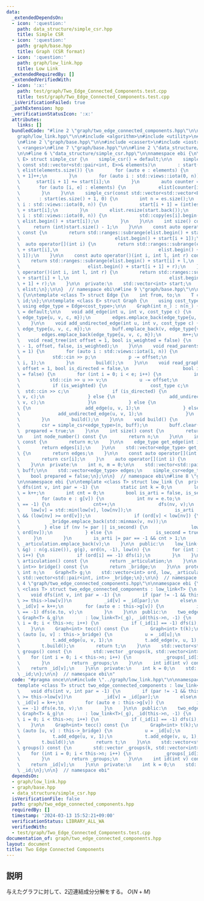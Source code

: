 ```yaml
---
data:
  _extendedDependsOn:
  - icon: ':question:'
    path: data_structure/simple_csr.hpp
    title: Simple CSR
  - icon: ':question:'
    path: graph/base.hpp
    title: Graph (CSR format)
  - icon: ':question:'
    path: graph/low_link.hpp
    title: Low Link
  _extendedRequiredBy: []
  _extendedVerifiedWith:
  - icon: ':x:'
    path: test/graph/Two_Edge_Connected_Components.test.cpp
    title: test/graph/Two_Edge_Connected_Components.test.cpp
  _isVerificationFailed: true
  _pathExtension: hpp
  _verificationStatusIcon: ':x:'
  attributes:
    links: []
  bundledCode: "#line 2 \"graph/two_edge_connected_components.hpp\"\n\n#line 2 \"\
    graph/low_link.hpp\"\n\n#include <algorithm>\n#include <utility>\n#include <vector>\n\
    \n#line 2 \"graph/base.hpp\"\n\n#include <cassert>\n#include <iostream>\n#include\
    \ <ranges>\n#line 7 \"graph/base.hpp\"\n\n#line 2 \"data_structure/simple_csr.hpp\"\
    \n\n#line 6 \"data_structure/simple_csr.hpp\"\n\nnamespace ebi {\n\ntemplate <class\
    \ E> struct simple_csr {\n    simple_csr() = default;\n\n    simple_csr(int n,\
    \ const std::vector<std::pair<int, E>>& elements)\n        : start(n + 1, 0),\
    \ elist(elements.size()) {\n        for (auto e : elements) {\n            start[e.first\
    \ + 1]++;\n        }\n        for (auto i : std::views::iota(0, n)) {\n      \
    \      start[i + 1] += start[i];\n        }\n        auto counter = start;\n \
    \       for (auto [i, e] : elements) {\n            elist[counter[i]++] = e;\n\
    \        }\n    }\n\n    simple_csr(const std::vector<std::vector<E>>& es)\n \
    \       : start(es.size() + 1, 0) {\n        int n = es.size();\n        for (auto\
    \ i : std::views::iota(0, n)) {\n            start[i + 1] = (int)es[i].size()\
    \ + start[i];\n        }\n        elist.resize(start.back());\n        for (auto\
    \ i : std::views::iota(0, n)) {\n            std::copy(es[i].begin(), es[i].end(),\
    \ elist.begin() + start[i]);\n        }\n    }\n\n    int size() const {\n   \
    \     return (int)start.size() - 1;\n    }\n\n    const auto operator[](int i)\
    \ const {\n        return std::ranges::subrange(elist.begin() + start[i],\n  \
    \                                   elist.begin() + start[i + 1]);\n    }\n  \
    \  auto operator[](int i) {\n        return std::ranges::subrange(elist.begin()\
    \ + start[i],\n                                     elist.begin() + start[i +\
    \ 1]);\n    }\n\n    const auto operator()(int i, int l, int r) const {\n    \
    \    return std::ranges::subrange(elist.begin() + start[i] + l,\n            \
    \                         elist.begin() + start[i + 1] + r);\n    }\n    auto\
    \ operator()(int i, int l, int r) {\n        return std::ranges::subrange(elist.begin()\
    \ + start[i] + l,\n                                     elist.begin() + start[i\
    \ + 1] + r);\n    }\n\n  private:\n    std::vector<int> start;\n    std::vector<E>\
    \ elist;\n};\n\n}  // namespace ebi\n#line 9 \"graph/base.hpp\"\n\nnamespace ebi\
    \ {\n\ntemplate <class T> struct Edge {\n    int from, to;\n    T cost;\n    int\
    \ id;\n};\n\ntemplate <class E> struct Graph {\n    using cost_type = E;\n   \
    \ using edge_type = Edge<cost_type>;\n\n    Graph(int n_) : n(n_) {}\n\n    Graph()\
    \ = default;\n\n    void add_edge(int u, int v, cost_type c) {\n        buff.emplace_back(u,\
    \ edge_type{u, v, c, m});\n        edges.emplace_back(edge_type{u, v, c, m++});\n\
    \    }\n\n    void add_undirected_edge(int u, int v, cost_type c) {\n        buff.emplace_back(u,\
    \ edge_type{u, v, c, m});\n        buff.emplace_back(v, edge_type{v, u, c, m});\n\
    \        edges.emplace_back(edge_type{u, v, c, m});\n        m++;\n    }\n\n \
    \   void read_tree(int offset = 1, bool is_weighted = false) {\n        read_graph(n\
    \ - 1, offset, false, is_weighted);\n    }\n\n    void read_parents(int offset\
    \ = 1) {\n        for (auto i : std::views::iota(1, n)) {\n            int p;\n\
    \            std::cin >> p;\n            p -= offset;\n            add_undirected_edge(p,\
    \ i, 1);\n        }\n        build();\n    }\n\n    void read_graph(int e, int\
    \ offset = 1, bool is_directed = false,\n                    bool is_weighted\
    \ = false) {\n        for (int i = 0; i < e; i++) {\n            int u, v;\n \
    \           std::cin >> u >> v;\n            u -= offset;\n            v -= offset;\n\
    \            if (is_weighted) {\n                cost_type c;\n              \
    \  std::cin >> c;\n                if (is_directed) {\n                    add_edge(u,\
    \ v, c);\n                } else {\n                    add_undirected_edge(u,\
    \ v, c);\n                }\n            } else {\n                if (is_directed)\
    \ {\n                    add_edge(u, v, 1);\n                } else {\n      \
    \              add_undirected_edge(u, v, 1);\n                }\n            }\n\
    \        }\n        build();\n    }\n\n    void build() {\n        assert(!prepared);\n\
    \        csr = simple_csr<edge_type>(n, buff);\n        buff.clear();\n      \
    \  prepared = true;\n    }\n\n    int size() const {\n        return n;\n    }\n\
    \n    int node_number() const {\n        return n;\n    }\n\n    int edge_number()\
    \ const {\n        return m;\n    }\n\n    edge_type get_edge(int i) const {\n\
    \        return edges[i];\n    }\n\n    std::vector<edge_type> get_edges() const\
    \ {\n        return edges;\n    }\n\n    const auto operator[](int i) const {\n\
    \        return csr[i];\n    }\n    auto operator[](int i) {\n        return csr[i];\n\
    \    }\n\n  private:\n    int n, m = 0;\n\n    std::vector<std::pair<int,edge_type>>\
    \ buff;\n\n    std::vector<edge_type> edges;\n    simple_csr<edge_type> csr;\n\
    \    bool prepared = false;\n};\n\n}  // namespace ebi\n#line 8 \"graph/low_link.hpp\"\
    \n\nnamespace ebi {\n\ntemplate <class T> struct low_link {\n  private:\n    void\
    \ dfs(int v, int par = -1) {\n        static int k = 0;\n        low[v] = ord[v]\
    \ = k++;\n        int cnt = 0;\n        bool is_arti = false, is_second = false;\n\
    \        for (auto e : g[v]) {\n            int nv = e.to;\n            if (ord[nv]\
    \ == -1) {\n                cnt++;\n                dfs(nv, v);\n            \
    \    low[v] = std::min(low[v], low[nv]);\n                is_arti |= (par != -1)\
    \ && (low[nv] >= ord[v]);\n                if (ord[v] < low[nv]) {\n         \
    \           _bridge.emplace_back(std::minmax(v, nv));\n                }\n   \
    \         } else if (nv != par || is_second) {\n                low[v] = std::min(low[v],\
    \ ord[nv]);\n            } else {\n                is_second = true;\n       \
    \     }\n        }\n        is_arti |= par == -1 && cnt > 1;\n        if (is_arti)\
    \ _articulation.emplace_back(v);\n    }\n\n  public:\n    low_link(const Graph<T>\
    \ &g) : n(g.size()), g(g), ord(n, -1), low(n) {\n        for (int i = 0; i < n;\
    \ i++) {\n            if (ord[i] == -1) dfs(i);\n        }\n    }\n\n    std::vector<int>\
    \ articulation() const {\n        return _articulation;\n    }\n\n    std::vector<std::pair<int,\
    \ int>> bridge() const {\n        return _bridge;\n    }\n\n  protected:\n   \
    \ int n;\n    Graph<T> g;\n    std::vector<int> ord, low, _articulation;\n   \
    \ std::vector<std::pair<int, int>> _bridge;\n};\n\n}  // namespace ebi\n#line\
    \ 4 \"graph/two_edge_connected_components.hpp\"\n\nnamespace ebi {\n\ntemplate\
    \ <class T> struct two_edge_connected_components : low_link<T> {\n  private:\n\
    \    void dfs(int v, int par = -1) {\n        if (par != -1 && this->ord[par]\
    \ >= this->low[v])\n            _id[v] = _id[par];\n        else\n           \
    \ _id[v] = k++;\n        for (auto e : this->g[v]) {\n            if (_id[e.to]\
    \ == -1) dfs(e.to, v);\n        }\n    }\n\n  public:\n    two_edge_connected_components(const\
    \ Graph<T> &_g)\n        : low_link<T>(_g), _id(this->n, -1) {\n        for (int\
    \ i = 0; i < this->n; i++) {\n            if (_id[i] == -1) dfs(i);\n        }\n\
    \    }\n\n    Graph<int> tecc() const {\n        Graph<int> t(k);\n        for\
    \ (auto [u, v] : this->_bridge) {\n            u = _id[u];\n            v = _id[v];\n\
    \            t.add_edge(u, v, 1);\n            t.add_edge(v, u, 1);\n        }\n\
    \        t.build();\n        return t;\n    }\n\n    std::vector<std::vector<int>>\
    \ groups() const {\n        std::vector _groups(k, std::vector<int>());\n    \
    \    for (int i = 0; i < this->n; i++) {\n            _groups[_id[i]].emplace_back(i);\n\
    \        }\n        return _groups;\n    }\n\n    int id(int v) const {\n    \
    \    return _id[v];\n    }\n\n  private:\n    int k = 0;\n    std::vector<int>\
    \ _id;\n};\n\n}  // namespace ebi\n"
  code: "#pragma once\n\n#include \"../graph/low_link.hpp\"\n\nnamespace ebi {\n\n\
    template <class T> struct two_edge_connected_components : low_link<T> {\n  private:\n\
    \    void dfs(int v, int par = -1) {\n        if (par != -1 && this->ord[par]\
    \ >= this->low[v])\n            _id[v] = _id[par];\n        else\n           \
    \ _id[v] = k++;\n        for (auto e : this->g[v]) {\n            if (_id[e.to]\
    \ == -1) dfs(e.to, v);\n        }\n    }\n\n  public:\n    two_edge_connected_components(const\
    \ Graph<T> &_g)\n        : low_link<T>(_g), _id(this->n, -1) {\n        for (int\
    \ i = 0; i < this->n; i++) {\n            if (_id[i] == -1) dfs(i);\n        }\n\
    \    }\n\n    Graph<int> tecc() const {\n        Graph<int> t(k);\n        for\
    \ (auto [u, v] : this->_bridge) {\n            u = _id[u];\n            v = _id[v];\n\
    \            t.add_edge(u, v, 1);\n            t.add_edge(v, u, 1);\n        }\n\
    \        t.build();\n        return t;\n    }\n\n    std::vector<std::vector<int>>\
    \ groups() const {\n        std::vector _groups(k, std::vector<int>());\n    \
    \    for (int i = 0; i < this->n; i++) {\n            _groups[_id[i]].emplace_back(i);\n\
    \        }\n        return _groups;\n    }\n\n    int id(int v) const {\n    \
    \    return _id[v];\n    }\n\n  private:\n    int k = 0;\n    std::vector<int>\
    \ _id;\n};\n\n}  // namespace ebi"
  dependsOn:
  - graph/low_link.hpp
  - graph/base.hpp
  - data_structure/simple_csr.hpp
  isVerificationFile: false
  path: graph/two_edge_connected_components.hpp
  requiredBy: []
  timestamp: '2024-03-13 15:52:21+09:00'
  verificationStatus: LIBRARY_ALL_WA
  verifiedWith:
  - test/graph/Two_Edge_Connected_Components.test.cpp
documentation_of: graph/two_edge_connected_components.hpp
layout: document
title: Two Edge Connected Components
---
```


## 説明

与えたグラフに対して、2辺連結成分分解をする。 $O(N+M)$